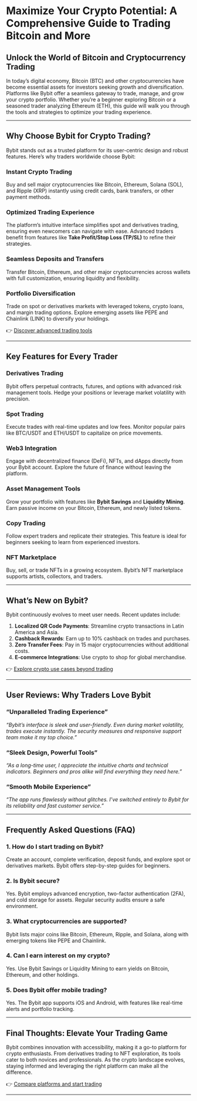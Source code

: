 # Maximize Your Crypto Potential: A Comprehensive Guide to Trading Bitcoin and More  

## Unlock the World of Bitcoin and Cryptocurrency Trading  

In today’s digital economy, Bitcoin (BTC) and other cryptocurrencies have become essential assets for investors seeking growth and diversification. Platforms like Bybit offer a seamless gateway to trade, manage, and grow your crypto portfolio. Whether you’re a beginner exploring Bitcoin or a seasoned trader analyzing Ethereum (ETH), this guide will walk you through the tools and strategies to optimize your trading experience.  

---

## Why Choose Bybit for Crypto Trading?  

Bybit stands out as a trusted platform for its user-centric design and robust features. Here’s why traders worldwide choose Bybit:  

### **Instant Crypto Trading**  
Buy and sell major cryptocurrencies like Bitcoin, Ethereum, Solana (SOL), and Ripple (XRP) instantly using credit cards, bank transfers, or other payment methods.  

### **Optimized Trading Experience**  
The platform’s intuitive interface simplifies spot and derivatives trading, ensuring even newcomers can navigate with ease. Advanced traders benefit from features like **Take Profit/Stop Loss (TP/SL)** to refine their strategies.  

### **Seamless Deposits and Transfers**  
Transfer Bitcoin, Ethereum, and other major cryptocurrencies across wallets with full customization, ensuring liquidity and flexibility.  

### **Portfolio Diversification**  
Trade on spot or derivatives markets with leveraged tokens, crypto loans, and margin trading options. Explore emerging assets like PEPE and Chainlink (LINK) to diversify your holdings.  

👉 [Discover advanced trading tools](https://bit.ly/okx-bonus)  

---

## Key Features for Every Trader  

### **Derivatives Trading**  
Bybit offers perpetual contracts, futures, and options with advanced risk management tools. Hedge your positions or leverage market volatility with precision.  

### **Spot Trading**  
Execute trades with real-time updates and low fees. Monitor popular pairs like BTC/USDT and ETH/USDT to capitalize on price movements.  

### **Web3 Integration**  
Engage with decentralized finance (DeFi), NFTs, and dApps directly from your Bybit account. Explore the future of finance without leaving the platform.  

### **Asset Management Tools**  
Grow your portfolio with features like **Bybit Savings** and **Liquidity Mining**. Earn passive income on your Bitcoin, Ethereum, and newly listed tokens.  

### **Copy Trading**  
Follow expert traders and replicate their strategies. This feature is ideal for beginners seeking to learn from experienced investors.  

### **NFT Marketplace**  
Buy, sell, or trade NFTs in a growing ecosystem. Bybit’s NFT marketplace supports artists, collectors, and traders.  

---

## What’s New on Bybit?  

Bybit continuously evolves to meet user needs. Recent updates include:  
1. **Localized QR Code Payments**: Streamline crypto transactions in Latin America and Asia.  
2. **Cashback Rewards**: Earn up to 10% cashback on trades and purchases.  
3. **Zero Transfer Fees**: Pay in 15 major cryptocurrencies without additional costs.  
4. **E-commerce Integrations**: Use crypto to shop for global merchandise.  

👉 [Explore crypto use cases beyond trading](https://bit.ly/okx-bonus)  

---

## User Reviews: Why Traders Love Bybit  

### **“Unparalleled Trading Experience”**  
*“Bybit’s interface is sleek and user-friendly. Even during market volatility, trades execute instantly. The security measures and responsive support team make it my top choice.”*  

### **“Sleek Design, Powerful Tools”**  
*“As a long-time user, I appreciate the intuitive charts and technical indicators. Beginners and pros alike will find everything they need here.”*  

### **“Smooth Mobile Experience”**  
*“The app runs flawlessly without glitches. I’ve switched entirely to Bybit for its reliability and fast customer service.”*  

---

## Frequently Asked Questions (FAQ)  

### **1. How do I start trading on Bybit?**  
Create an account, complete verification, deposit funds, and explore spot or derivatives markets. Bybit offers step-by-step guides for beginners.  

### **2. Is Bybit secure?**  
Yes. Bybit employs advanced encryption, two-factor authentication (2FA), and cold storage for assets. Regular security audits ensure a safe environment.  

### **3. What cryptocurrencies are supported?**  
Bybit lists major coins like Bitcoin, Ethereum, Ripple, and Solana, along with emerging tokens like PEPE and Chainlink.  

### **4. Can I earn interest on my crypto?**  
Yes. Use Bybit Savings or Liquidity Mining to earn yields on Bitcoin, Ethereum, and other holdings.  

### **5. Does Bybit offer mobile trading?**  
Yes. The Bybit app supports iOS and Android, with features like real-time alerts and portfolio tracking.  

---

## Final Thoughts: Elevate Your Trading Game  

Bybit combines innovation with accessibility, making it a go-to platform for crypto enthusiasts. From derivatives trading to NFT exploration, its tools cater to both novices and professionals. As the crypto landscape evolves, staying informed and leveraging the right platform can make all the difference.  

👉 [Compare platforms and start trading](https://bit.ly/okx-bonus)  

--- 
